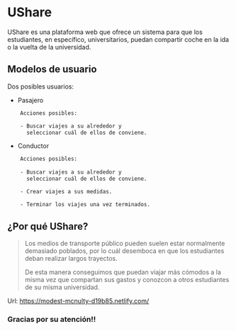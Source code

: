 # UShare

UShare es una plataforma web que ofrece un sistema para que los estudiantes, en específico, universitarios, puedan compartir coche en la ida o la vuelta de la universidad.

## Modelos de usuario

Dos posibles usuarios:

- Pasajero
```sh
    Acciones posibles:

    - Buscar viajes a su alrededor y 
      seleccionar cuál de ellos de conviene.
```

- Conductor
```sh
    Acciones posibles:
    
    - Buscar viajes a su alrededor y 
      seleccionar cuál de ellos de conviene.

    - Crear viajes a sus medidas.

    - Terminar los viajes una vez terminados.
```

## ¿Por qué UShare?

> Los medios de transporte público pueden suelen estar normalmente demasiado poblados, por lo cuál desemboca en que los estudiantes deban realizar largos trayectos.
> 
> De esta manera conseguimos que puedan viajar más cómodos a la misma vez que compartan sus gastos y conozcon a otros estudiantes de su misma universidad.
>
> 

Url: https://modest-mcnulty-d19b85.netlify.com/

### Gracias por su atención!!
